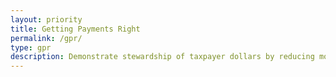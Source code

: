 ```yaml
---
layout: priority
title: Getting Payments Right
permalink: /gpr/
type: gpr
description: Demonstrate stewardship of taxpayer dollars by reducing monetary loss and making payments correctly the first time.
---
```


